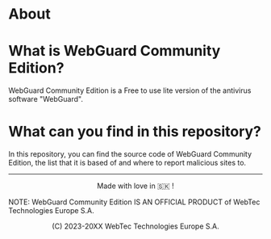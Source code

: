 # About
# What is WebGuard Community Edition?
  WebGuard Community Edition is a Free to use lite version of the antivirus software "WebGuard".
# What can you find in this repository?
  In this repository, you can find the source code of WebGuard Community Edition, the list that it is based of and where to report malicious sites to.
  ***
  <p align="center"> Made with love in 🇸🇰 !
  
  NOTE: WebGuard Community Edition IS AN OFFICIAL PRODUCT of WebTec Technologies Europe S.A.
  
  <p align="center"> (C) 2023-20XX WebTec Technologies Europe S.A.
